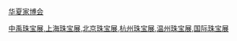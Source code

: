 [华夏家博会](https://www.51jiabo.com/)

[中禹珠宝展,上海珠宝展,北京珠宝展,杭州珠宝展,温州珠宝展,国际珠宝展](http://www.jewelleryfair.cn/)